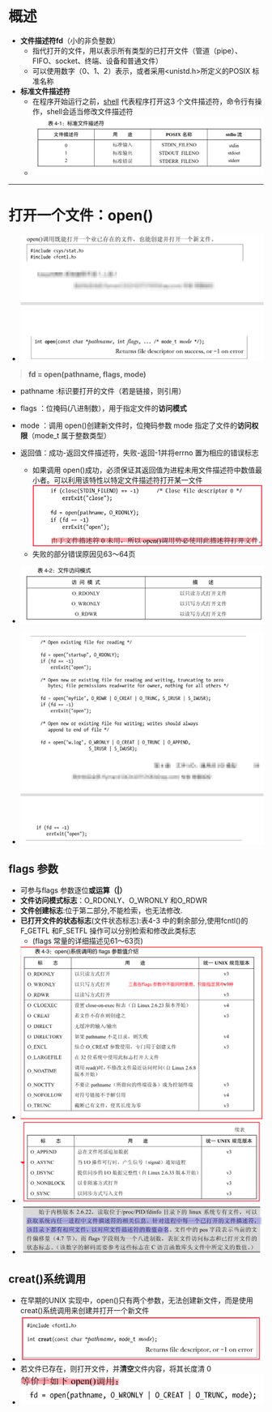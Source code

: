 # 概述
- **文件描述符fd**（小的非负整数）
  - 指代打开的文件，用以表示所有类型的已打开文件（管道（pipe）、FIFO、socket、终端、设备和普通文件）
   - 可以使用数字（0、1、2）表示，或者采用<unistd.h>所定义的POSIX 标准名称
- **标准文件描述符**
    - 在程序开始运行之前，[shell](https://blog.csdn.net/qq_40964554/article/details/100899628?ops_request_misc=%257B%2522request%255Fid%2522%253A%2522167552686316800213069583%2522%252C%2522scm%2522%253A%252220140713.130102334..%2522%257D&request_id=167552686316800213069583&biz_id=0&utm_medium=distribute.pc_search_result.none-task-blog-2~all~top_positive~default-5-100899628-null-null.142^v73^wechat_v2,201^v4^add_ask,239^v1^insert_chatgpt&utm_term=shell&spm=1018.2226.3001.4187) 代表程序打开这3 个文件描述符，命令行有操作，shell会适当修改文件描述符
    - ![](2023-02-05-00-07-08.png)

---
# 打开一个文件：open()
- ![](2023-02-05-00-28-31.png)
> **fd = open(pathname, flags, mode)**  
  -  pathname :标识要打开的文件（若是链接，则引用）
  -  flags ：位掩码(八进制数），用于指定文件的**访问模式**
    
  -  mode ：调用 open()创建新文件时，位掩码参数 mode 指定了文件的**访问权限**（mode_t 属于整数类型）  
  -  返回值：成功-返回文件描述符，失败-返回-1并将errno 置为相应的错误标志 
     - 如果调用 open()成功，必须保证其返回值为进程未用文件描述符中数值最小者。可以利用该特性以特定文件描述符打开某一文件![](2023-02-05-13-53-45.png)
     - 失败的部分错误原因见63～64页
  -  ![](2023-02-05-00-32-54.png)
  - ![](2023-02-05-00-42-45.png)

## flags 参数
- 可参与flags 参数逐位**或运算（|）**
- **文件访问模式标志**：O_RDONLY、O_WRONLY 和O_RDWR 
- **文件创建标志**:位于第二部分,不能检索，也无法修改.
- **已打开文件的状态标志**(文件状态标志):表4-3 中的剩余部分,使用fcntl()的F_GETFL 和F_SETFL 操作可以分别检索和修改此类标志
    - (flags 常量的详细描述见61～63页)
- ![](2023-02-05-13-39-46.png)
- ![](2023-02-05-13-40-18.png)
- ![](2023-02-05-13-45-31.png)

## creat()系统调用
- 在早期的UNIX 实现中，open()只有两个参数，无法创建新文件，而是使用creat()系统调用来创建并打开一个新文件
- ![](2023-02-05-13-58-30.png)
- 若文件已存在，则打开文件，并**清空**文件内容，将其长度清 0
- ![](2023-02-05-14-00-33.png)